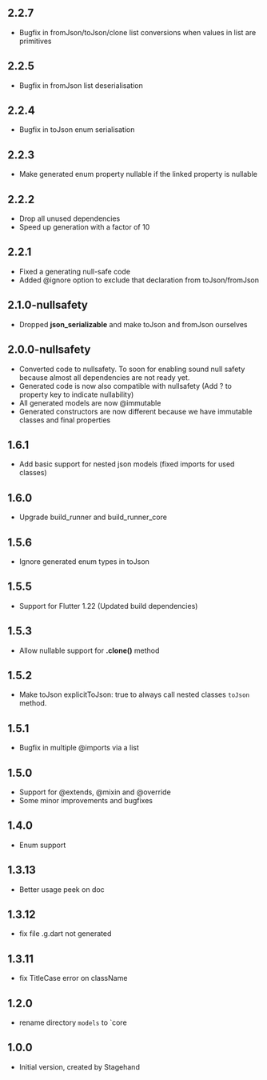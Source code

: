 ## 2.2.7

- Bugfix in fromJson/toJson/clone list conversions when values in list are primitives

## 2.2.5

- Bugfix in fromJson list deserialisation

## 2.2.4

- Bugfix in toJson enum serialisation

## 2.2.3

- Make generated enum property nullable if the linked property is nullable

## 2.2.2

- Drop all unused dependencies
- Speed up generation with a factor of 10

## 2.2.1

- Fixed a generating null-safe code
- Added @ignore option to exclude that declaration from toJson/fromJson

## 2.1.0-nullsafety

- Dropped **json_serializable** and make toJson and fromJson ourselves

## 2.0.0-nullsafety

- Converted code to nullsafety. To soon for enabling sound null safety because almost all dependencies are not ready yet.
- Generated code is now also compatible with nullsafety (Add ? to property key to indicate nullability)
- All generated models are now @immutable
- Generated constructors are now different because we have immutable classes and final properties

## 1.6.1

- Add basic support for nested json models (fixed imports for used classes)

## 1.6.0

- Upgrade build_runner and build_runner_core

## 1.5.6

- Ignore generated enum types in toJson

## 1.5.5

- Support for Flutter 1.22 (Updated build dependencies)

## 1.5.3

- Allow nullable support for **.clone()** method

## 1.5.2

- Make toJson explicitToJson: true to always call nested classes `toJson` method.

## 1.5.1

- Bugfix in multiple @imports via a list

## 1.5.0

- Support for @extends, @mixin and @override
- Some minor improvements and bugfixes

## 1.4.0

- Enum support

## 1.3.13

- Better usage peek on doc

## 1.3.12

- fix file .g.dart not generated

## 1.3.11

- fix TitleCase error on className

## 1.2.0

- rename directory `models` to `core

## 1.0.0

- Initial version, created by Stagehand

